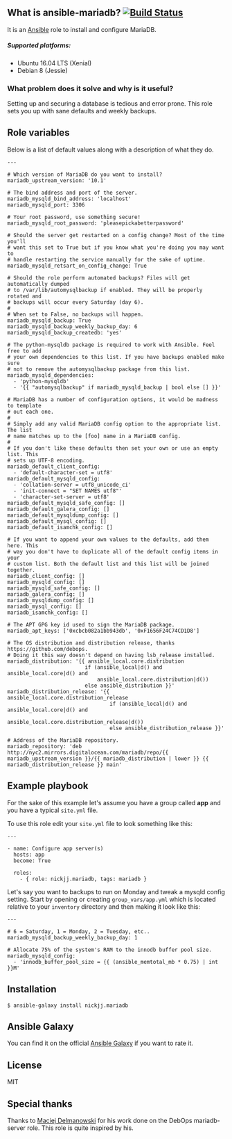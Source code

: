 ## What is ansible-mariadb? [![Build Status](https://secure.travis-ci.org/nickjj/ansible-mariadb.png)](http://travis-ci.org/nickjj/ansible-mariadb)

It is an [Ansible](http://www.ansible.com/home) role to install and configure
MariaDB.

##### Supported platforms:

- Ubuntu 16.04 LTS (Xenial)
- Debian 8 (Jessie)

### What problem does it solve and why is it useful?

Setting up and securing a database is tedious and error prone. This role sets
you up with sane defaults and weekly backups.

## Role variables

Below is a list of default values along with a description of what they do.

```
---

# Which version of MariaDB do you want to install?
mariadb_upstream_version: '10.1'

# The bind address and port of the server.
mariadb_mysqld_bind_address: 'localhost'
mariadb_mysqld_port: 3306

# Your root password, use something secure!
mariadb_mysqld_root_password: 'pleasepickabetterpassword'

# Should the server get restarted on a config change? Most of the time you'll
# want this set to True but if you know what you're doing you may want to
# handle restarting the service manually for the sake of uptime.
mariadb_mysqld_retsart_on_config_change: True

# Should the role perform automated backups? Files will get automatically dumped
# to /var/lib/automysqlbackup if enabled. They will be properly rotated and
# backups will occur every Saturday (day 6).
#
# When set to False, no backups will happen.
mariadb_mysqld_backup: True
mariadb_mysqld_backup_weekly_backup_day: 6
mariadb_mysqld_backup_createdb: 'yes'

# The python-mysqldb package is required to work with Ansible. Feel free to add
# your own dependencies to this list. If you have backups enabled make sure
# not to remove the automysqlbackup package from this list.
mariadb_mysqld_dependencies:
  - 'python-mysqldb'
  - '{{ "automysqlbackup" if mariadb_mysqld_backup | bool else [] }}'

# MariaDB has a number of configuration options, it would be madness to template
# out each one.
#
# Simply add any valid MariaDB config option to the appropriate list. The list
# name matches up to the [foo] name in a MariaDB config.
#
# If you don't like these defaults then set your own or use an empty list. This
# sets up UTF-8 encoding.
mariadb_default_client_config:
  - 'default-character-set = utf8'
mariadb_default_mysqld_config:
  - 'collation-server = utf8_unicode_ci'
  - 'init-connect = "SET NAMES utf8"'
  - 'character-set-server = utf8'
mariadb_default_mysqld_safe_config: []
mariadb_default_galera_config: []
mariadb_default_mysqldump_config: []
mariadb_default_mysql_config: []
mariadb_default_isamchk_config: []

# If you want to append your own values to the defaults, add them here. This
# way you don't have to duplicate all of the default config items in your
# custom list. Both the default list and this list will be joined together.
mariadb_client_config: []
mariadb_mysqld_config: []
mariadb_mysqld_safe_config: []
mariadb_galera_config: []
mariadb_mysqldump_config: []
mariadb_mysql_config: []
mariadb_isamchk_config: []

# The APT GPG key id used to sign the MariaDB package.
mariadb_apt_keys: ['0xcbcb082a1bb943db', '0xF1656F24C74CD1D8']

# The OS distribution and distribution release, thanks https://github.com/debops.
# Doing it this way doesn't depend on having lsb_release installed.
mariadb_distribution: '{{ ansible_local.core.distribution
                         if (ansible_local|d() and ansible_local.core|d() and
                             ansible_local.core.distribution|d())
                         else ansible_distribution }}'
mariadb_distribution_release: '{{ ansible_local.core.distribution_release
                                 if (ansible_local|d() and ansible_local.core|d() and
                                     ansible_local.core.distribution_release|d())
                                 else ansible_distribution_release }}'

# Address of the MariaDB repository.
mariadb_repository: 'deb http://nyc2.mirrors.digitalocean.com/mariadb/repo/{{ mariadb_upstream_version }}/{{ mariadb_distribution | lower }} {{ mariadb_distribution_release }} main'
```

## Example playbook

For the sake of this example let's assume you have a group called **app** and
you have a typical `site.yml` file.

To use this role edit your `site.yml` file to look something like this:

```
---

- name: Configure app server(s)
  hosts: app
  become: True

  roles:
    - { role: nickjj.mariadb, tags: mariadb }
```

Let's say you want to backups to run on Monday and tweak a mysqld config setting.
Start by opening or creating `group_vars/app.yml` which is located relative to
your `inventory` directory and then making it look like this:

```
---

# 6 = Saturday, 1 = Monday, 2 = Tuesday, etc..
mariadb_mysqld_backup_weekly_backup_day: 1

# Allocate 75% of the system's RAM to the innodb buffer pool size.
mariadb_mysqld_config:
  - 'innodb_buffer_pool_size = {{ (ansible_memtotal_mb * 0.75) | int }}M'
```

## Installation

`$ ansible-galaxy install nickjj.mariadb`

## Ansible Galaxy

You can find it on the official
[Ansible Galaxy](https://galaxy.ansible.com/nickjj/mariadb/) if you want to
rate it.

## License

MIT

## Special thanks

Thanks to [Maciej Delmanowski](https://twitter.com/drybjed) for his work done
on the DebOps mariadb-server role. This role is quite inspired by his.
